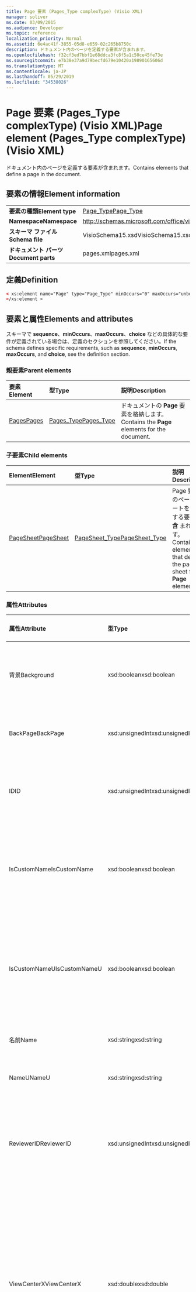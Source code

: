 ```yaml
---
title: Page 要素 (Pages_Type complexType) (Visio XML)
manager: soliver
ms.date: 03/09/2015
ms.audience: Developer
ms.topic: reference
localization_priority: Normal
ms.assetid: 6e4ac41f-3855-05d8-e659-02c265b8750c
description: ドキュメント内のページを定義する要素が含まれます。
ms.openlocfilehash: f32cf3ed7bbf1e68ddca3fc8f5a1c50ce45fe73e
ms.sourcegitcommit: e7b38e37a9d79becfd679e10420a19890165606d
ms.translationtype: MT
ms.contentlocale: ja-JP
ms.lasthandoff: 05/29/2019
ms.locfileid: "34538026"
---
```

# <a name="page-element-pages_type-complextype-visio-xml"></a><span data-ttu-id="5bf97-103">Page 要素 (Pages_Type complexType) (Visio XML)</span><span class="sxs-lookup"><span data-stu-id="5bf97-103">Page element (Pages_Type complexType) (Visio XML)</span></span>

<span data-ttu-id="5bf97-104">ドキュメント内のページを定義する要素が含まれます。</span><span class="sxs-lookup"><span data-stu-id="5bf97-104">Contains elements that define a page in the document.</span></span>
  
## <a name="element-information"></a><span data-ttu-id="5bf97-105">要素の情報</span><span class="sxs-lookup"><span data-stu-id="5bf97-105">Element information</span></span>

|||
|:-----|:-----|
|<span data-ttu-id="5bf97-106">**要素の種類**</span><span class="sxs-lookup"><span data-stu-id="5bf97-106">**Element type**</span></span> <br/> |[<span data-ttu-id="5bf97-107">Page_Type</span><span class="sxs-lookup"><span data-stu-id="5bf97-107">Page_Type</span></span>](page_type-complextypevisio-xml.md) <br/> |
|<span data-ttu-id="5bf97-108">**Namespace**</span><span class="sxs-lookup"><span data-stu-id="5bf97-108">**Namespace**</span></span> <br/> |http://schemas.microsoft.com/office/visio/2012/main  <br/> |
|<span data-ttu-id="5bf97-109">**スキーマ ファイル**</span><span class="sxs-lookup"><span data-stu-id="5bf97-109">**Schema file**</span></span> <br/> |<span data-ttu-id="5bf97-110">VisioSchema15.xsd</span><span class="sxs-lookup"><span data-stu-id="5bf97-110">VisioSchema15.xsd</span></span>  <br/> |
|<span data-ttu-id="5bf97-111">**ドキュメント パーツ**</span><span class="sxs-lookup"><span data-stu-id="5bf97-111">**Document parts**</span></span> <br/> |<span data-ttu-id="5bf97-112">pages.xml</span><span class="sxs-lookup"><span data-stu-id="5bf97-112">pages.xml</span></span>  <br/> |
   
## <a name="definition"></a><span data-ttu-id="5bf97-113">定義</span><span class="sxs-lookup"><span data-stu-id="5bf97-113">Definition</span></span>

```XML
< xs:element name="Page" type="Page_Type" minOccurs="0" maxOccurs="unbounded" >
</xs:element >
```

## <a name="elements-and-attributes"></a><span data-ttu-id="5bf97-114">要素と属性</span><span class="sxs-lookup"><span data-stu-id="5bf97-114">Elements and attributes</span></span>

<span data-ttu-id="5bf97-115">スキーマで **sequence**、**minOccurs**、**maxOccurs**、**choice** などの具体的な要件が定義されている場合は、定義のセクションを参照してください。</span><span class="sxs-lookup"><span data-stu-id="5bf97-115">If the schema defines specific requirements, such as **sequence**, **minOccurs**, **maxOccurs**, and **choice**, see the definition section.</span></span> 
  
### <a name="parent-elements"></a><span data-ttu-id="5bf97-116">親要素</span><span class="sxs-lookup"><span data-stu-id="5bf97-116">Parent elements</span></span>

|<span data-ttu-id="5bf97-117">**要素**</span><span class="sxs-lookup"><span data-stu-id="5bf97-117">**Element**</span></span>|<span data-ttu-id="5bf97-118">**型**</span><span class="sxs-lookup"><span data-stu-id="5bf97-118">**Type**</span></span>|<span data-ttu-id="5bf97-119">**説明**</span><span class="sxs-lookup"><span data-stu-id="5bf97-119">**Description**</span></span>|
|:-----|:-----|:-----|
|[<span data-ttu-id="5bf97-120">Pages</span><span class="sxs-lookup"><span data-stu-id="5bf97-120">Pages</span></span>](pages-elementvisio-xml.md) <br/> |[<span data-ttu-id="5bf97-121">Pages_Type</span><span class="sxs-lookup"><span data-stu-id="5bf97-121">Pages_Type</span></span>](pages_type-complextypevisio-xml.md) <br/> |<span data-ttu-id="5bf97-122">ドキュメントの **Page** 要素を格納します。</span><span class="sxs-lookup"><span data-stu-id="5bf97-122">Contains the **Page** elements for the document.</span></span>  <br/> |
   
### <a name="child-elements"></a><span data-ttu-id="5bf97-123">子要素</span><span class="sxs-lookup"><span data-stu-id="5bf97-123">Child elements</span></span>

|<span data-ttu-id="5bf97-124">**Element**</span><span class="sxs-lookup"><span data-stu-id="5bf97-124">**Element**</span></span>|<span data-ttu-id="5bf97-125">**型**</span><span class="sxs-lookup"><span data-stu-id="5bf97-125">**Type**</span></span>|<span data-ttu-id="5bf97-126">**説明**</span><span class="sxs-lookup"><span data-stu-id="5bf97-126">**Description**</span></span>|
|:-----|:-----|:-----|
|[<span data-ttu-id="5bf97-127">PageSheet</span><span class="sxs-lookup"><span data-stu-id="5bf97-127">PageSheet</span></span>](pagesheet-element-page_type-complextypevisio-xml.md) <br/> |[<span data-ttu-id="5bf97-128">PageSheet_Type</span><span class="sxs-lookup"><span data-stu-id="5bf97-128">PageSheet_Type</span></span>](pagesheet_type-complextypevisio-xml.md) <br/> |<span data-ttu-id="5bf97-129">Page 要素のページ シートを定義する要素が **含** まれます。</span><span class="sxs-lookup"><span data-stu-id="5bf97-129">Contains elements that define the page sheet for a **Page** element.</span></span>  <br/> |
   
### <a name="attributes"></a><span data-ttu-id="5bf97-130">属性</span><span class="sxs-lookup"><span data-stu-id="5bf97-130">Attributes</span></span>

|<span data-ttu-id="5bf97-131">**属性**</span><span class="sxs-lookup"><span data-stu-id="5bf97-131">**Attribute**</span></span>|<span data-ttu-id="5bf97-132">**型**</span><span class="sxs-lookup"><span data-stu-id="5bf97-132">**Type**</span></span>|<span data-ttu-id="5bf97-133">**必須**</span><span class="sxs-lookup"><span data-stu-id="5bf97-133">**Required**</span></span>|<span data-ttu-id="5bf97-134">**説明**</span><span class="sxs-lookup"><span data-stu-id="5bf97-134">**Description**</span></span>|<span data-ttu-id="5bf97-135">**可能な値**</span><span class="sxs-lookup"><span data-stu-id="5bf97-135">**Possible values**</span></span>|
|:-----|:-----|:-----|:-----|:-----|
|<span data-ttu-id="5bf97-136">背景</span><span class="sxs-lookup"><span data-stu-id="5bf97-136">Background</span></span>  <br/> |<span data-ttu-id="5bf97-137">xsd:boolean</span><span class="sxs-lookup"><span data-stu-id="5bf97-137">xsd:boolean</span></span>  <br/> |<span data-ttu-id="5bf97-138">省略可能</span><span class="sxs-lookup"><span data-stu-id="5bf97-138">optional</span></span>  <br/> |<span data-ttu-id="5bf97-139">ページが背景ページかどうかを示すフラグ。</span><span class="sxs-lookup"><span data-stu-id="5bf97-139">A flag indicating if the page is a background page.</span></span>  <br/> |<span data-ttu-id="5bf97-140">xsd:boolean 型の値。</span><span class="sxs-lookup"><span data-stu-id="5bf97-140">Values of the xsd:boolean type.</span></span>  <br/> |
|<span data-ttu-id="5bf97-141">BackPage</span><span class="sxs-lookup"><span data-stu-id="5bf97-141">BackPage</span></span>  <br/> |<span data-ttu-id="5bf97-142">xsd:unsignedInt</span><span class="sxs-lookup"><span data-stu-id="5bf97-142">xsd:unsignedInt</span></span>  <br/> |<span data-ttu-id="5bf97-143">省略可能</span><span class="sxs-lookup"><span data-stu-id="5bf97-143">optional</span></span>  <br/> |<span data-ttu-id="5bf97-144">このページの背景ページの ID。</span><span class="sxs-lookup"><span data-stu-id="5bf97-144">The ID of this page's background page.</span></span>  <br/> |<span data-ttu-id="5bf97-145">xsd:unsignedInt 型の値。</span><span class="sxs-lookup"><span data-stu-id="5bf97-145">Values of the xsd:unsignedInt type.</span></span>  <br/> |
|<span data-ttu-id="5bf97-146">ID</span><span class="sxs-lookup"><span data-stu-id="5bf97-146">ID</span></span>  <br/> |<span data-ttu-id="5bf97-147">xsd:unsignedInt</span><span class="sxs-lookup"><span data-stu-id="5bf97-147">xsd:unsignedInt</span></span>  <br/> |<span data-ttu-id="5bf97-148">必須</span><span class="sxs-lookup"><span data-stu-id="5bf97-148">required</span></span>  <br/> |<span data-ttu-id="5bf97-149">親要素内の要素の一意の ID です。</span><span class="sxs-lookup"><span data-stu-id="5bf97-149">The unique ID of the element within its parent element.</span></span>  <br/> |<span data-ttu-id="5bf97-150">xsd:unsignedInt 型の値。</span><span class="sxs-lookup"><span data-stu-id="5bf97-150">Values of the xsd:unsignedInt type.</span></span>  <br/> |
|<span data-ttu-id="5bf97-151">IsCustomName</span><span class="sxs-lookup"><span data-stu-id="5bf97-151">IsCustomName</span></span>  <br/> |<span data-ttu-id="5bf97-152">xsd:boolean</span><span class="sxs-lookup"><span data-stu-id="5bf97-152">xsd:boolean</span></span>  <br/> |<span data-ttu-id="5bf97-153">省略可能</span><span class="sxs-lookup"><span data-stu-id="5bf97-153">optional</span></span>  <br/> |<span data-ttu-id="5bf97-154">名前がユーザーによってカスタマイズされているかどうかを示します。</span><span class="sxs-lookup"><span data-stu-id="5bf97-154">Indicates whether the name has been customized by the user.</span></span>  <br/> |<span data-ttu-id="5bf97-155">xsd:Boolean 型の値。</span><span class="sxs-lookup"><span data-stu-id="5bf97-155">Values of the xsd:Boolean type.</span></span>  <br/> |
|<span data-ttu-id="5bf97-156">IsCustomNameU</span><span class="sxs-lookup"><span data-stu-id="5bf97-156">IsCustomNameU</span></span>  <br/> |<span data-ttu-id="5bf97-157">xsd:boolean</span><span class="sxs-lookup"><span data-stu-id="5bf97-157">xsd:boolean</span></span>  <br/> |<span data-ttu-id="5bf97-158">省略可能</span><span class="sxs-lookup"><span data-stu-id="5bf97-158">optional</span></span>  <br/> |<span data-ttu-id="5bf97-159">ユニバーサル名がユーザーによってカスタマイズされているかどうかを示します。</span><span class="sxs-lookup"><span data-stu-id="5bf97-159">Indicates whether the universal name has been customized by the user.</span></span>  <br/> |<span data-ttu-id="5bf97-160">xsd:Boolean 型の値。</span><span class="sxs-lookup"><span data-stu-id="5bf97-160">Values of the xsd:Boolean type.</span></span>  <br/> |
|<span data-ttu-id="5bf97-161">名前</span><span class="sxs-lookup"><span data-stu-id="5bf97-161">Name</span></span>  <br/> |<span data-ttu-id="5bf97-162">xsd:string</span><span class="sxs-lookup"><span data-stu-id="5bf97-162">xsd:string</span></span>  <br/> |<span data-ttu-id="5bf97-163">省略可能</span><span class="sxs-lookup"><span data-stu-id="5bf97-163">optional</span></span>  <br/> |<span data-ttu-id="5bf97-164">要素の名前。</span><span class="sxs-lookup"><span data-stu-id="5bf97-164">The name of the element.</span></span>  <br/> |<span data-ttu-id="5bf97-165">xsd:string 型の値。</span><span class="sxs-lookup"><span data-stu-id="5bf97-165">Values of the xsd:string type.</span></span>  <br/> |
|<span data-ttu-id="5bf97-166">NameU</span><span class="sxs-lookup"><span data-stu-id="5bf97-166">NameU</span></span>  <br/> |<span data-ttu-id="5bf97-167">xsd:string</span><span class="sxs-lookup"><span data-stu-id="5bf97-167">xsd:string</span></span>  <br/> |<span data-ttu-id="5bf97-168">省略可能</span><span class="sxs-lookup"><span data-stu-id="5bf97-168">optional</span></span>  <br/> |<span data-ttu-id="5bf97-169">要素の汎用名。</span><span class="sxs-lookup"><span data-stu-id="5bf97-169">The universal name of the element.</span></span>  <br/> |<span data-ttu-id="5bf97-170">xsd:string 型の値。</span><span class="sxs-lookup"><span data-stu-id="5bf97-170">Values of the xsd:string type.</span></span>  <br/> |
|<span data-ttu-id="5bf97-171">ReviewerID</span><span class="sxs-lookup"><span data-stu-id="5bf97-171">ReviewerID</span></span>  <br/> |<span data-ttu-id="5bf97-172">xsd:unsignedInt</span><span class="sxs-lookup"><span data-stu-id="5bf97-172">xsd:unsignedInt</span></span>  <br/> |<span data-ttu-id="5bf97-173">省略可能</span><span class="sxs-lookup"><span data-stu-id="5bf97-173">optional</span></span>  <br/> |<span data-ttu-id="5bf97-174">マークアップ オーバーレイに関連付けられたレビューアーの ID。</span><span class="sxs-lookup"><span data-stu-id="5bf97-174">The ID of the reviewer associated with the markup overlay.</span></span>  <br/> |<span data-ttu-id="5bf97-175">xsd:unsignedInt 型の値。</span><span class="sxs-lookup"><span data-stu-id="5bf97-175">Values of the xsd:unsignedInt type.</span></span>  <br/> |
|<span data-ttu-id="5bf97-176">ViewCenterX</span><span class="sxs-lookup"><span data-stu-id="5bf97-176">ViewCenterX</span></span>  <br/> |<span data-ttu-id="5bf97-177">xsd:double</span><span class="sxs-lookup"><span data-stu-id="5bf97-177">xsd:double</span></span>  <br/> |<span data-ttu-id="5bf97-178">省略可能</span><span class="sxs-lookup"><span data-stu-id="5bf97-178">optional</span></span>  <br/> |<span data-ttu-id="5bf97-179">**ViewCenterX** および **ViewCenterY** では、新しいビュー (ウィンドウ) が最初に開いたときに想定されるページ上の中心点を指定します。</span><span class="sxs-lookup"><span data-stu-id="5bf97-179">**ViewCenterX** and **ViewCenterY** specify a center point on a page that a new view (window) assumes when it is opened initially.</span></span>  <br/> |<span data-ttu-id="5bf97-180">xsd:double 型の値。</span><span class="sxs-lookup"><span data-stu-id="5bf97-180">Values of the xsd:double type.</span></span>  <br/> |
|<span data-ttu-id="5bf97-181">ViewCenterY</span><span class="sxs-lookup"><span data-stu-id="5bf97-181">ViewCenterY</span></span>  <br/> |<span data-ttu-id="5bf97-182">xsd:double</span><span class="sxs-lookup"><span data-stu-id="5bf97-182">xsd:double</span></span>  <br/> |<span data-ttu-id="5bf97-183">省略可能</span><span class="sxs-lookup"><span data-stu-id="5bf97-183">optional</span></span>  <br/> |<span data-ttu-id="5bf97-184">**ViewCenterX** および **ViewCenterY** では、新しいビュー (ウィンドウ) が最初に開いたときに想定されるページ上の中心点を指定します。</span><span class="sxs-lookup"><span data-stu-id="5bf97-184">**ViewCenterX** and **ViewCenterY** specify a center point on a page that a new view (window) assumes when it is opened initially.</span></span>  <br/> |<span data-ttu-id="5bf97-185">xsd:double 型の値。</span><span class="sxs-lookup"><span data-stu-id="5bf97-185">Values of the xsd:double type.</span></span>  <br/> |
|<span data-ttu-id="5bf97-186">ViewScale</span><span class="sxs-lookup"><span data-stu-id="5bf97-186">ViewScale</span></span>  <br/> |<span data-ttu-id="5bf97-187">xsd:double</span><span class="sxs-lookup"><span data-stu-id="5bf97-187">xsd:double</span></span>  <br/> |<span data-ttu-id="5bf97-188">省略可能</span><span class="sxs-lookup"><span data-stu-id="5bf97-188">optional</span></span>  <br/> |<span data-ttu-id="5bf97-189">ページの新しいビュー (ウィンドウ) を開くときに使用する既定の拡大率です。</span><span class="sxs-lookup"><span data-stu-id="5bf97-189">The default magnification factor to use when a new view (window) of the page is opened.</span></span> <span data-ttu-id="5bf97-190">たとえば、1 = 100%、1.5 = 150% などです。</span><span class="sxs-lookup"><span data-stu-id="5bf97-190">For example, 1 = 100%; 1.5 = 150%, and so on.</span></span>  <br/> |<span data-ttu-id="5bf97-191">xsd:double 型の値。</span><span class="sxs-lookup"><span data-stu-id="5bf97-191">Values of the xsd:double type.</span></span>  <br/> |
   

